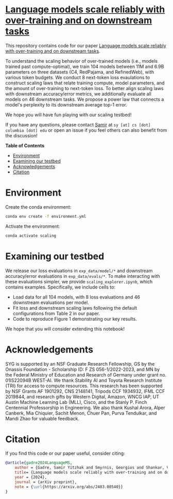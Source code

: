 # [Language models scale reliably with over-training and on downstream tasks](https://arxiv.org/abs/2403.08540)



This repository contains code for our paper [Language models scale reliably with over-training and on downstream tasks](https://arxiv.org/abs/2403.08540).

To understand the scaling behavior of over-trained models (i.e., models trained past compute-optimal), we train 104 models between 11M and 6.9B parameters on three datasets (C4, RedPajama, and RefinedWeb), with various token budgets. We conduct 8 next-token loss evaulations to construct scaling laws that relate training compute, model parameters, and the amount of over-training to next-token loss. To better align scaling laws with downstream accuracy/error metrics, we additionally evaluate all models on 46 downstream tasks. We propose a power law that connects a model's perplexity to its downstream average top-1 error.

We hope you will have fun playing with our scaling testbed!

If you have any questions, please contact [Samir](https://sagadre.github.io) at `sy [at] cs [dot] columbia [dot] edu` or open an issue if you feel others can also benefit from the discussion!

**Table of Contents**

- [Environment](#environment)
- [Examining our testbed](#examining-our-testbed)
- [Acknowledgements](#acknowledgements)
- [Citation](#citation)

# Environment

Create the conda environment:
```sh
conda env create -f environment.yml
```
Activate the environment:
```sh
conda activate scaling
```

# Examining our testbed
We release our loss evaluations in `exp_data/model/*` and downstream accuracy/error evaluations in `exp_data/evals/*`.
To make interacting with these evaluations simpler, we provide `scaling_explorer.ipynb`, which contains examples. Specifically, we include cells to:
* Load data for all 104 models, with 8 loss evaluations and 46 downstream evaluations per model.
* Fit loss and downstream scaling laws following the default configurations from Table 2 in our paper.
* Code to reproduce Figure 1 demonstrating our key results.

We hope that you will consider extending this notebook!

# Acknowledgements

SYG is supported by an NSF Graduate Research Fellowship, GS by the Onassis Foundation - Scholarship ID: F ZS 056-1/2022-2023, and MN by the Federal Ministry of Education and Research of Germany under grant no. 01IS22094B WEST-AI. We thank Stability AI and Toyota Research Institute (TRI) for access to compute resources. This research has been supported by NSF Grants AF 1901292, CNS 2148141, Tripods CCF 1934932, IFML CCF 2019844, and research gifts by Western Digital, Amazon, WNCG IAP, UT Austin Machine Learning Lab (MLL), Cisco, and the Stanly P. Finch Centennial Professorship in Engineering. We also thank Kushal Arora, Alper Canberk, Mia Chiquier, Sachit Menon, Chuer Pan, Purva Tendulkar, and Mandi Zhao for valuable feedback.

# Citation

If you find this code or our paper useful, consider citing:

```bibtex
@article{gadre2024LanguageMS,
    author = {Gadre, Samir Yitzhak and Smyrnis, Georgios and Shankar, Vaishaal and Gururangan, Suchin and Wortsman, Mitchell and Shao, Rulin and Mercat, Jean and Fang, Alex and Li, Jeffrey and Keh, Sedrick and Xin, Rui and Nezhurina, Marianna and Vasiljevic, Igor and Jitsev, Jenia and Dimakis, Alexandros G. and Ilharco, Gabriel and Song, Shuran and Kollar, Thomas and Carmon, Yair and Dave, Achal and Heckel, Reinhard and Muennighoff, Niklas and Schmidt, Ludwig},
    title= {Language models scale reliably with over-training and on downstream tasks},
    year = {2024},
    journal = {arXiv preprint},
    note = {\url{https://arxiv.org/abs/2403.08540}}
}
```
